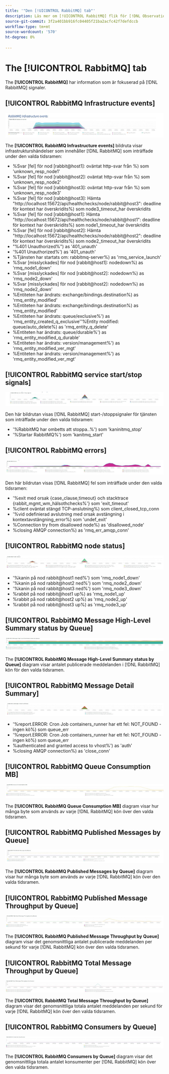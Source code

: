 ```yaml
---
title: '"Den [!UICONTROL RabbitMQ] tab"'
description: Läs mer om [!UICONTROL RabbitMQ] flik för [!DNL Observation for Adobe Commerce].
source-git-commit: 3f2a401bb916fc04405f21ba2acfc42f7defdccb
workflow-type: tm+mt
source-wordcount: '570'
ht-degree: 0%

---
```


# The [!UICONTROL RabbitMQ] tab

The **[!UICONTROL RabbitMQ]** har information som är fokuserad på [!DNL RabbitMQ] signaler.

## [!UICONTROL RabbitMQ Infrastructure events]

![Infrastrukturhändelser för RabbitMQ](../../assets/tools/observation-for-adobe-commerce/rabbitmq-tab-1.jpeg)

The **[!UICONTROL RabbitMQ Infrastructure events]** bildruta visar infrastrukturshändelser som innehåller [!DNL RabbitMQ] som inträffade under den valda tidsramen:

* %Svar [fel] för nod [rabbit@host1]: oväntat http-svar från %) som &#39;unknown_resp_node1&#39;
* %Svar [fel] för nod [rabbit@host2]: oväntat http-svar från %) som &#39;unknown_resp_node2&#39;
* %Svar [fel] för nod [rabbit@host3]: oväntat http-svar från %) som &#39;unknown_resp_node3&#39;
* %Svar [fel] för nod [rabbit@host3]: Hämta &quot;http://localhost:15672/api/healthchecks/node/rabbit@host3&quot;: deadline för kontext har överskridits%) som node3_timeout_har överskridits
* %Svar [fel] för nod [rabbit@host1]: Hämta &quot;http://localhost:15672/api/healthchecks/node/rabbit@host1&quot;: deadline för kontext har överskridits%) som node1_timeout_har överskridits
* %Svar [fel] för nod [rabbit@host2]: Hämta &quot;http://localhost:15672/api/healthchecks/node/rabbit@host2&quot;: deadline för kontext har överskridits%) som node2_timeout_har överskridits
* &quot;%401 Unauthorized%&quot;) as &#39;401_unauth&#39;
* &#39;%401 Unauthorized%&#39;) as &#39;401_unauth&#39;
* %Tjänsten har startats om: rabbitmq-server%) as &#39;rmq_service_launch&#39;
* %Svar [misslyckades] för nod [rabbit@host1]: nodedown%) as &#39;rmq_node1_down&#39;
* %Svar [misslyckades] för nod [rabbit@host2]: nodedown%) as &#39;rmq_node2_down&#39;
* %Svar [misslyckades] för nod [rabbit@host2]: nodedown%) as &#39;rmq_node2_down&#39;
* %Entiteten har ändrats: exchange/bindings.destination%) as &#39;rmq_entity_modified&#39;
* %Entiteten har ändrats: exchange/bindings.destination%) as &#39;rmq_entity_modified&#39;
* %Entiteten har ändrats: queue/exclusive%&#39;) as &#39;rmq_entity_created_q_exclusive&#39;&#39;%Entity modified: queue/auto_delete%) as &#39;rmq_entity_q_delete&#39;
* %Entiteten har ändrats: queue/durable%&#39;) as &#39;rmq_entity_modified_q_durable&#39;
* %Entiteten har ändrats: version/management%&#39;) as &#39;rmq_entity_modified_ver_mgt&#39;
* %Entiteten har ändrats: version/management%&#39;) as &#39;rmq_entity_modified_ver_mgt&#39;

## [!UICONTROL RabbitMQ service start/stop signals]

![Start-/stoppsignaler för tjänsten RabbitMQ](../../assets/tools/observation-for-adobe-commerce/rabbitmq-tab-2.jpeg)

Den här bildrutan visas [!DNL RabbitMQ] start-/stoppsignaler för tjänsten som inträffade under den valda tidsramen:

* &#39;%RabbitMQ har ombetts att stoppa..%&#39;) som &#39;kaninitmq_stop&#39;
* &#39;%Startar RabbitMQ%&#39;) som &#39;kanitmq_start&#39;

## [!UICONTROL RabbitMQ errors]

![RabbitMQ-fel](../../assets/tools/observation-for-adobe-commerce/rabbitmq-tab-3.jpeg)

Den här bildrutan visas [!DNL RabbitMQ] fel som inträffade under den valda tidsramen:

* &#39;%exit med orsak {case_clause,timeout} och stacktrace {rabbit_mgmt_wm_hälsothchecks%&#39;} som &#39;exit_timeout&#39;
* %client oväntat stängd TCP-anslutning%) som client_closed_tcp_conn
* &#39;%vid odefinierad avslutning med orsak avstängning i kontextavstängning_error%) som &#39;undef_exit&#39;
* %Connection try from disallowed node%) as &#39;disallowed_node&#39;
* %closing AMQP connection%) as &#39;rmq_err_amqp_conn&#39;

## [!UICONTROL RabbitMQ node status]

![RabbitMQ-nodstatus](../../assets/tools/observation-for-adobe-commerce/rabbitmq-tab-4.jpeg)

* &#39;%kanin på nod rabbit@host1 ned%&#39;) som &#39;rmq_node1_down&#39;
* &#39;%kanin på nod rabbit@host2 ned%&#39;) som &#39;rmq_node2_down&#39;
* &#39;%kanin på nod rabbit@host3 ned%&#39;) som &#39;rmq_node3_down&#39;
* %rabbit på nod rabbit@host1 up%) as &#39;rmq_node1_up&#39;
* %rabbit på nod rabbit@host2 up%) as &#39;rmq_node2_up&#39;
* %rabbit på nod rabbit@host3 up%) as &#39;rmq_node3_up&#39;

## [!UICONTROL RabbitMQ Message High-Level Summary status by Queue]

![Hög sammanfattningsstatus för RabbitMQ-meddelande per kö](../../assets/tools/observation-for-adobe-commerce/rabbitmq-tab-5.jpeg)

The **[!UICONTROL RabbitMQ Message High-Level Summary status by Queue]** diagram visar antalet publicerade meddelanden i [!DNL RabbitMQ] kön för den valda tidsramen.

## [!UICONTROL RabbitMQ Message Detail Summary]

![Sammanfattning av information om RabbitMQ-meddelande](../../assets/tools/observation-for-adobe-commerce/rabbitmq-tab-6.jpeg)

* &#39;%report.ERROR: Cron Job containers_runner har ett fel: NOT_FOUND - ingen kö%) som queue_err
* &#39;%report.ERROR: Cron Job containers_runner har ett fel: NOT_FOUND - ingen kö%) som queue_err
* %authenticated and granted access to vhost%&#39;) as &#39;auth&#39;
* %closing AMQP connection%) as &#39;close_conn&#39;

## [!UICONTROL RabbitMQ Queue Consumption MB]

![Köförbrukning för KaninMQ MB](../../assets/tools/observation-for-adobe-commerce/rabbitmq-tab-7.jpeg)

The **[!UICONTROL RabbitMQ Queue Consumption MB]** diagram visar hur många byte som används av varje [!DNL RabbitMQ] kön över den valda tidsramen.

## [!UICONTROL RabbitMQ Published Messages by Queue]

![Publicerade RabbitMQ-meddelanden per kö](../../assets/tools/observation-for-adobe-commerce/rabbitmq-tab-8.jpeg)

The **[!UICONTROL RabbitMQ Published Messages by Queue]** diagram visar hur många byte som används av varje [!DNL RabbitMQ] kön över den valda tidsramen.

## [!UICONTROL RabbitMQ Published Message Throughput by Queue]

![Utdata för publicerat RabbitMQ-meddelande efter kö](../../assets/tools/observation-for-adobe-commerce/rabbitmq-tab-9.jpeg)

The **[!UICONTROL RabbitMQ Published Message Throughput by Queue]** diagram visar det genomsnittliga antalet publicerade meddelanden per sekund för varje [!DNL RabbitMQ] kön över den valda tidsramen.

## [!UICONTROL RabbitMQ Total Message Throughput by Queue]

![Totalt meddelandegenomflöde för KaninMQ efter kö](../../assets/tools/observation-for-adobe-commerce/rabbitmq-tab-10.jpeg)

The **[!UICONTROL RabbitMQ Total Message Throughput by Queue]** diagram visar det genomsnittliga totala antalet meddelanden per sekund för varje [!DNL RabbitMQ] kön över den valda tidsramen.

## [!UICONTROL RabbitMQ Consumers by Queue]

![RabbitMQ-konsumenter per kö](../../assets/tools/observation-for-adobe-commerce/rabbitmq-tab-11.jpeg)

The **[!UICONTROL RabbitMQ Consumers by Queue]** diagram visar det genomsnittliga totala antalet konsumenter per [!DNL RabbitMQ] kön över den valda tidsramen.
